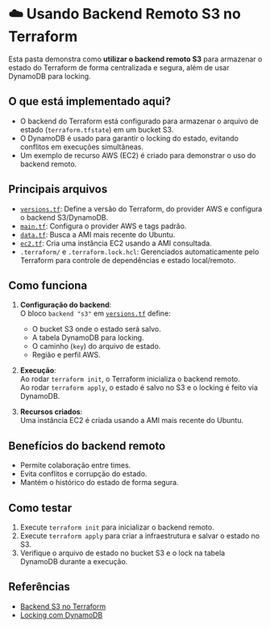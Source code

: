 # ☁️ Usando Backend Remoto S3 no Terraform

Esta pasta demonstra como **utilizar o backend remoto S3** para armazenar o estado do Terraform de forma centralizada e segura, além de usar DynamoDB para locking.

## O que está implementado aqui?

- O backend do Terraform está configurado para armazenar o arquivo de estado (`terraform.tfstate`) em um bucket S3.
- O DynamoDB é usado para garantir o locking do estado, evitando conflitos em execuções simultâneas.
- Um exemplo de recurso AWS (EC2) é criado para demonstrar o uso do backend remoto.

## Principais arquivos

- [`versions.tf`](versions.tf): Define a versão do Terraform, do provider AWS e configura o backend S3/DynamoDB.
- [`main.tf`](main.tf): Configura o provider AWS e tags padrão.
- [`data.tf`](data.tf): Busca a AMI mais recente do Ubuntu.
- [`ec2.tf`](ec2.tf): Cria uma instância EC2 usando a AMI consultada.
- `.terraform/` e `.terraform.lock.hcl`: Gerenciados automaticamente pelo Terraform para controle de dependências e estado local/remoto.

## Como funciona

1. **Configuração do backend**:  
   O bloco `backend "s3"` em [`versions.tf`](versions.tf) define:

   - O bucket S3 onde o estado será salvo.
   - A tabela DynamoDB para locking.
   - O caminho (`key`) do arquivo de estado.
   - Região e perfil AWS.

2. **Execução**:  
   Ao rodar `terraform init`, o Terraform inicializa o backend remoto.  
   Ao rodar `terraform apply`, o estado é salvo no S3 e o locking é feito via DynamoDB.

3. **Recursos criados**:  
   Uma instância EC2 é criada usando a AMI mais recente do Ubuntu.

## Benefícios do backend remoto

- Permite colaboração entre times.
- Evita conflitos e corrupção do estado.
- Mantém o histórico do estado de forma segura.

## Como testar

1. Execute `terraform init` para inicializar o backend remoto.
2. Execute `terraform apply` para criar a infraestrutura e salvar o estado no S3.
3. Verifique o arquivo de estado no bucket S3 e o lock na tabela DynamoDB durante a execução.

## Referências

- [Backend S3 no Terraform](https://developer.hashicorp.com/terraform/language/settings/backends/s3)
- [Locking com DynamoDB](https://developer.hashicorp.com/terraform/language/settings/backends/s3#dynamodb-table-locking)
